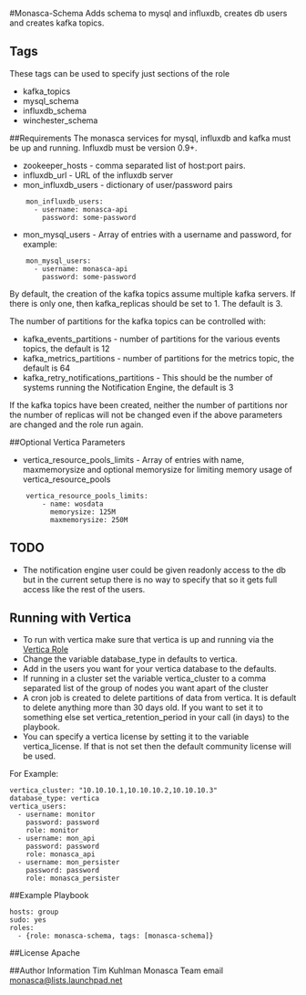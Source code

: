 #Monasca-Schema
Adds schema to mysql and influxdb, creates db users and creates kafka topics.

## Tags
These tags can be used to specify just sections of the role
- kafka_topics
- mysql_schema
- influxdb_schema
- winchester_schema

##Requirements
The monasca services for mysql, influxdb and kafka must be up and running. Influxdb must be version 0.9+.
- zookeeper_hosts - comma separated list of host:port pairs.
- influxdb_url - URL of the influxdb server
- mon_influxdb_users - dictionary of user/password pairs
```
    mon_influxdb_users:
      - username: monasca-api
        password: some-password
```
- mon_mysql_users - Array of entries with a username and password, for example:
```
    mon_mysql_users:
      - username: monasca-api
        password: some-password
```

By default, the creation of the kafka topics assume multiple kafka servers. If there is only one, then
kafka_replicas should be set to 1. The default is 3.

The number of partitions for the kafka topics can be controlled with:
- kafka_events_partitions - number of partitions for the various events topics, the default is 12
- kafka_metrics_partitions - number of partitions for the metrics topic, the default is 64
- kafka_retry_notifications_partitions - This should be the number of systems running the Notification Engine, the default is 3

If the kafka topics have been created, neither the number of partitions nor the number of replicas will not be
changed even if the above parameters are changed and the role run again.

##Optional Vertica Parameters
- vertica_resource_pools_limits - Array of entries with name, maxmemorysize and optional memorysize for limiting memory usage of vertica_resource_pools
```
    vertica_resource_pools_limits:
        - name: wosdata
          memorysize: 125M
          maxmemorysize: 250M
```

## TODO
- The notification engine user could be given readonly access to the db but in the current setup there is no way
  to specify that so it gets full access like the rest of the users.

## Running with Vertica
- To run with vertica make sure that vertica is up and running via the [Vertica Role](https://github.com/hpcloud-mon/ansible-vertica)
- Change the variable database_type in defaults to vertica.
- Add in the users you want for your vertica database to the defaults.
- If running in a cluster set the variable vertica_cluster to a comma separated list of the group of nodes you want apart of the cluster
- A cron job is created to delete partitions of data from vertica. It is default to delete anything more than 30 days old. If you want to set it to something else set vertica_retention_period in your call (in days) to the playbook.
- You can specify a vertica license by setting it to the variable vertica_license. If that is not set then the default community license will be used.

For Example:

```
vertica_cluster: "10.10.10.1,10.10.10.2,10.10.10.3"
database_type: vertica
vertica_users:
  - username: monitor
    password: password
    role: monitor
  - username: mon_api
    password: password
    role: monasca_api
  - username: mon_persister
    password: password
    role: monasca_persister
```

##Example Playbook

    hosts: group
    sudo: yes
    roles:
      - {role: monasca-schema, tags: [monasca-schema]}

##License
Apache

##Author Information
Tim Kuhlman
Monasca Team email monasca@lists.launchpad.net
